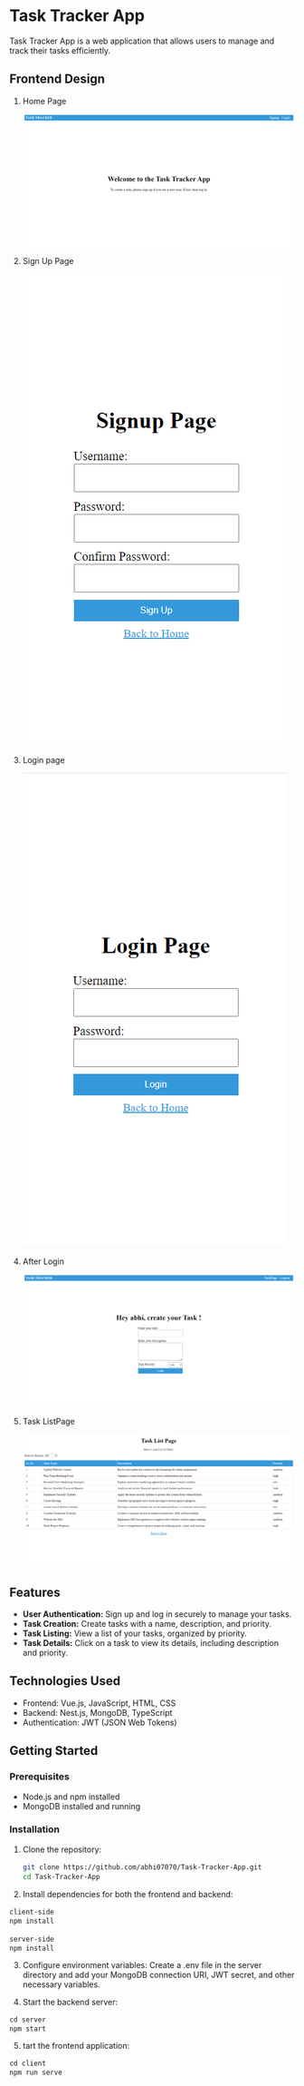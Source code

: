 # Task Tracker App

Task Tracker App is a web application that allows users to manage and track their tasks efficiently.

## Frontend Design

1. Home Page

   ![Screenshot 1](images/LandingHomePage.png)

2. Sign Up Page

   ![Screenshot 2](images/signupPage.png)

3. Login page

   ![Screenshot 3](images/loginPage.png)

4. After Login

   ![Screenshot 4](images/afterLoginHomePage.png)

5. Task ListPage

   ![Screenshot 5](images/taskListPage.png)

## Features

- **User Authentication:** Sign up and log in securely to manage your tasks.
- **Task Creation:** Create tasks with a name, description, and priority.
- **Task Listing:** View a list of your tasks, organized by priority.
- **Task Details:** Click on a task to view its details, including description and priority.

## Technologies Used

- Frontend: Vue.js, JavaScript, HTML, CSS
- Backend: Nest.js, MongoDB, TypeScript
- Authentication: JWT (JSON Web Tokens)

## Getting Started

### Prerequisites

- Node.js and npm installed
- MongoDB installed and running

### Installation

1. Clone the repository:

   ```bash
   git clone https://github.com/abhi07070/Task-Tracker-App.git
   cd Task-Tracker-App
   ```

2. Install dependencies for both the frontend and backend:

```
client-side
npm install

server-side
npm install
```

3. Configure environment variables:
   Create a .env file in the server directory and add your MongoDB connection URI, JWT secret, and other necessary variables.

4. Start the backend server:

```
cd server
npm start

```

5. tart the frontend application:

```
cd client
npm run serve

```
